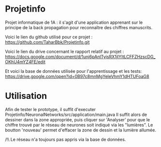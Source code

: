 # Projetinfo
Projet informatique de 1A : il s'agit d'une application apprenant sur le principe de la back propagation pour reconnaître des chiffres manuscrits.

Voici le lien du github utilisé pour ce projet :
https://github.com/TaharBbk/Projetinfo.git

Voici le lien du drive concernant le rapport relatif au projet :
https://docs.google.com/document/d/1unj6pAnlTyjsRX1jIYItLCFFZHzscDG_OKhU4mYZ4FE/edit

Et voici la base de données utilisée pour l'apprentissage et les tests: 
https://drive.google.com/open?id=0B97c8mnMgYeleVhmY1dHTUFoaG8

# Utilisation

Afin de tester le prototype, il suffit d'executer Projetinfo/NeuronalNetworks/src/application/main.java
Il suffit alors de dessiner dans la zone appropriée, puis cliquer sur 'Analyser' pour que le chiffre trouvé par le réseau de neurones soit indiqué via les "lumières".
Le boutton 'nouveau' permet d'effacer la zone de dessin et la lumière allumée.

/!\ Le réseau n'a toujours pas appris via la base de données.
